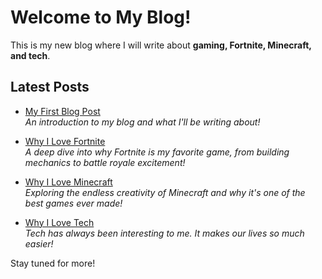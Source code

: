 # Welcome to My Blog!

This is my new blog where I will write about **gaming, Fortnite, Minecraft, and tech**.

## Latest Posts

- [My First Blog Post](my-first-post.md)  
  *An introduction to my blog and what I'll be writing about!*

- [Why I Love Fortnite](why-i-love-fortnite.md)  
  *A deep dive into why Fortnite is my favorite game, from building mechanics to battle royale excitement!*

- [Why I Love Minecraft](why-i-love-minecraft.md)  
  *Exploring the endless creativity of Minecraft and why it's one of the best games ever made!*

- [Why I Love Tech](why-i-love-tech.md)  
  *Tech has always been interesting to me. It makes our lives so much easier!*

Stay tuned for more!
